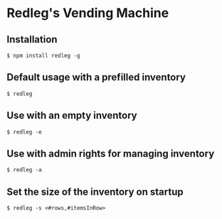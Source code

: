 # Redleg's Vending Machine

## Installation

    $ npm install redleg -g

## Default usage with a prefilled inventory

    $ redleg

## Use with an empty inventory

    $ redleg -e

## Use with admin rights for managing inventory

    $ redleg -a

## Set the size of the inventory on startup

    $ redleg -s <#rows,#itemsInRow>
